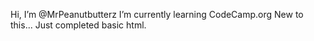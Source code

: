 Hi, I’m @MrPeanutbutterz
I’m currently learning CodeCamp.org
New to this... 
Just completed basic html.
